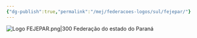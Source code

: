 ```yaml
---
{"dg-publish":true,"permalink":"/mej/federacoes-logos/sul/fejepar/"}
---
```


![Logo FEJEPAR.png|300](/img/user/Imagens/Logos%20das%20Federa%C3%A7%C3%B5es/Logo%20FEJEPAR.png)
Federação do estado do Paraná